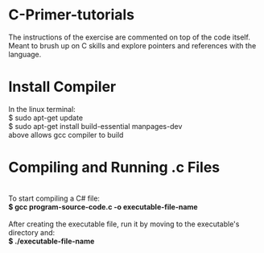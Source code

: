 # C-Primer-tutorials
The instructions of the exercise are commented on top of the code itself.
Meant to brush up on C skills and explore pointers and references with the language.
# Install Compiler
In the linux terminal:
<br>$ sudo apt-get update
<br>$ sudo apt-get install build-essential manpages-dev
<br>above allows gcc compiler to build

# Compiling and Running .c Files
<br>To start compiling a C# file:
<br><b>$ gcc program-source-code.c -o executable-file-name </b>
<br><br>After creating the executable file, run it by moving to the executable's directory and:
<br><b>$ ./executable-file-name </b>
